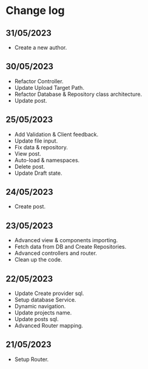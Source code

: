 # Change log

## 31/05/2023
- Create a new author.

## 30/05/2023
- Refactor Controller.
- Update Upload Target Path.
- Refactor Database & Repository class architecture.
- Update post.

## 25/05/2023
- Add Validation & Client feedback.
- Update file input.
- Fix data & repository.
- View post.
- Auto-load & namespaces.
- Delete post.
- Update Draft state.


## 24/05/2023
- Create post.

## 23/05/2023
- Advanced view & components importing.
- Fetch data from DB and Create Repositories. 
- Advanced controllers and router.
- Clean up the code.

## 22/05/2023
- Update Create provider sql.
- Setup database Service.
- Dynamic navigation.
- Update projects name.
- Update posts sql.
- Advanced Router mapping.

## 21/05/2023
- Setup Router.